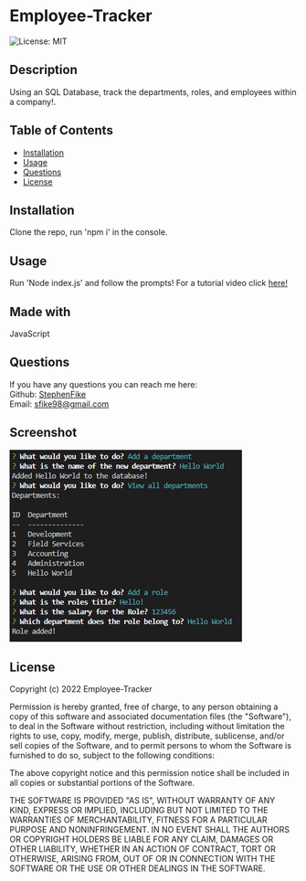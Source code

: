 # Employee-Tracker  

![License: MIT](https://img.shields.io/badge/License-MIT-yellow.svg)

## Description

Using an SQL Database, track the departments, roles, and employees within a company!.

## Table of Contents

- [Installation](#installation)
- [Usage](#usage)
- [Questions](#questions)
- [License](#license)

## Installation
Clone the repo, run 'npm i' in the console.

## Usage
Run 'Node index.js' and follow the prompts! For a tutorial video click [here!](https://drive.google.com/file/d/1jISTV-As7yj53GlBS-RlyquBCWyDtEOt/view)

## Made with
JavaScript

## Questions
If you have any questions you can reach me here:  
Github: [StephenFike](https://github.com/StephenFike)  
Email: [sfike98@gmail.com](mailto:sfike98@gmail.com)

## Screenshot
![app screenshot](/assets/images/example.JPG)

## License
Copyright (c) 2022 Employee-Tracker

Permission is hereby granted, free of charge, to any person obtaining a copy
of this software and associated documentation files (the "Software"), to deal
in the Software without restriction, including without limitation the rights
to use, copy, modify, merge, publish, distribute, sublicense, and/or sell
copies of the Software, and to permit persons to whom the Software is
furnished to do so, subject to the following conditions:

The above copyright notice and this permission notice shall be included in all
copies or substantial portions of the Software.

THE SOFTWARE IS PROVIDED "AS IS", WITHOUT WARRANTY OF ANY KIND, EXPRESS OR
IMPLIED, INCLUDING BUT NOT LIMITED TO THE WARRANTIES OF MERCHANTABILITY,
FITNESS FOR A PARTICULAR PURPOSE AND NONINFRINGEMENT. IN NO EVENT SHALL THE
AUTHORS OR COPYRIGHT HOLDERS BE LIABLE FOR ANY CLAIM, DAMAGES OR OTHER
LIABILITY, WHETHER IN AN ACTION OF CONTRACT, TORT OR OTHERWISE, ARISING FROM,
OUT OF OR IN CONNECTION WITH THE SOFTWARE OR THE USE OR OTHER DEALINGS IN THE
SOFTWARE.
